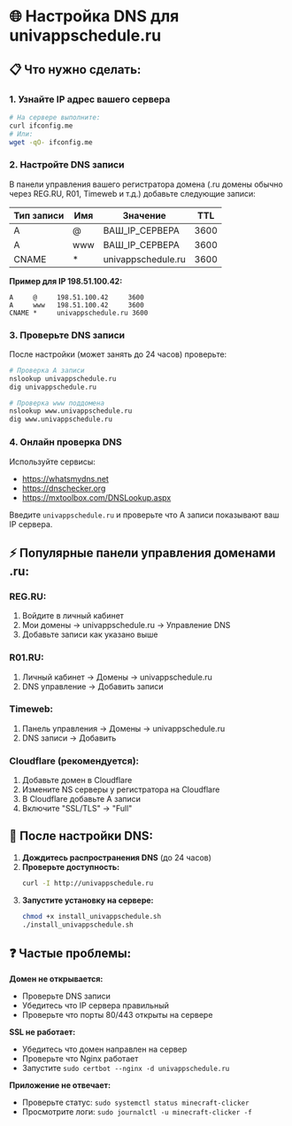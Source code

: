 # 🌐 Настройка DNS для univappschedule.ru

## 📋 Что нужно сделать:

### **1. Узнайте IP адрес вашего сервера**
```bash
# На сервере выполните:
curl ifconfig.me
# Или:
wget -qO- ifconfig.me
```

### **2. Настройте DNS записи**

В панели управления вашего регистратора домена (.ru домены обычно через REG.RU, R01, Timeweb и т.д.) добавьте следующие записи:

| Тип записи | Имя | Значение | TTL |
|------------|-----|----------|-----|
| A | @ | ВАШ_IP_СЕРВЕРА | 3600 |
| A | www | ВАШ_IP_СЕРВЕРА | 3600 |
| CNAME | * | univappschedule.ru | 3600 |

**Пример для IP 198.51.100.42:**
```
A     @     198.51.100.42     3600
A     www   198.51.100.42     3600  
CNAME *     univappschedule.ru 3600
```

### **3. Проверьте DNS записи**

После настройки (может занять до 24 часов) проверьте:

```bash
# Проверка A записи
nslookup univappschedule.ru
dig univappschedule.ru

# Проверка www поддомена
nslookup www.univappschedule.ru
dig www.univappschedule.ru
```

### **4. Онлайн проверка DNS**

Используйте сервисы:
- https://whatsmydns.net
- https://dnschecker.org
- https://mxtoolbox.com/DNSLookup.aspx

Введите `univappschedule.ru` и проверьте что A записи показывают ваш IP сервера.

## ⚡ Популярные панели управления доменами .ru:

### **REG.RU:**
1. Войдите в личный кабинет
2. Мои домены → univappschedule.ru → Управление DNS
3. Добавьте записи как указано выше

### **R01.RU:**
1. Личный кабинет → Домены → univappschedule.ru
2. DNS управление → Добавить записи

### **Timeweb:**
1. Панель управления → Домены → univappschedule.ru
2. DNS записи → Добавить

### **Cloudflare (рекомендуется):**
1. Добавьте домен в Cloudflare
2. Измените NS серверы у регистратора на Cloudflare
3. В Cloudflare добавьте A записи
4. Включите "SSL/TLS" → "Full"

## 🚀 После настройки DNS:

1. **Дождитесь распространения DNS** (до 24 часов)
2. **Проверьте доступность:**
   ```bash
   curl -I http://univappschedule.ru
   ```
3. **Запустите установку на сервере:**
   ```bash
   chmod +x install_univappschedule.sh
   ./install_univappschedule.sh
   ```

## ❓ Частые проблемы:

**Домен не открывается:**
- Проверьте DNS записи
- Убедитесь что IP сервера правильный
- Проверьте что порты 80/443 открыты на сервере

**SSL не работает:**
- Убедитесь что домен направлен на сервер
- Проверьте что Nginx работает
- Запустите `sudo certbot --nginx -d univappschedule.ru`

**Приложение не отвечает:**
- Проверьте статус: `sudo systemctl status minecraft-clicker`
- Просмотрите логи: `sudo journalctl -u minecraft-clicker -f` 